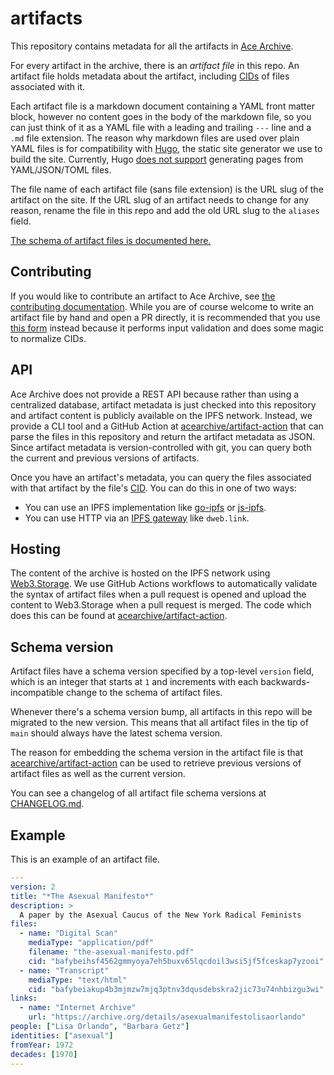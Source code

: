 # artifacts

This repository contains metadata for all the artifacts in [Ace
Archive](https://acearchive.lgbt).

For every artifact in the archive, there is an *artifact file* in this repo. An
artifact file holds metadata about the artifact, including
[CIDs](https://docs.ipfs.io/concepts/content-addressing/) of files associated
with it.

Each artifact file is a markdown document containing a YAML front matter block,
however no content goes in the body of the markdown file, so you can just think
of it as a YAML file with a leading and trailing `---` line and a `.md` file
extension. The reason why markdown files are used over plain YAML files is for
compatibility with [Hugo](https://gohugo.io/), the static site generator we use
to build the site. Currently, Hugo [does not
support](https://github.com/gohugoio/hugo/issues/5074) generating pages from
YAML/JSON/TOML files.

The file name of each artifact file (sans file extension) is the URL slug of
the artifact on the site. If the URL slug of an artifact needs to change for
any reason, rename the file in this repo and add the old URL slug to the
`aliases` field.

[The schema of artifact files is documented
here.](https://acearchive.lgbt/docs/contributing/artifact-files/)

## Contributing

If you would like to contribute an artifact to Ace Archive, see [the
contributing
documentation](https://acearchive.lgbt/docs/contributing/getting-started/).
While you are of course welcome to write an artifact file by hand and open a PR
directly, it is recommended that you use [this
form](https://acearchive.lgbt/new-artifact/) instead because it performs input
validation and does some magic to normalize CIDs.

## API

Ace Archive does not provide a REST API because rather than using a centralized
database, artifact metadata is just checked into this repository and artifact
content is publicly available on the IPFS network. Instead, we provide a CLI
tool and a GitHub Action at
[acearchive/artifact-action](https://github.com/acearchive/artifact-action)
that can parse the files in this repository and return the artifact metadata as
JSON. Since artifact metadata is version-controlled with git, you can query
both the current and previous versions of artifacts.

Once you have an artifact's metadata, you can query the files associated with
that artifact by the file's
[CID](https://docs.ipfs.io/concepts/content-addressing/). You can do this in
one of two ways:

- You can use an IPFS implementation like
  [go-ipfs](https://github.com/ipfs/go-ipfs) or
  [js-ipfs](https://github.com/ipfs/js-ipfs).
- You can use HTTP via an [IPFS
  gateway](https://docs.ipfs.io/concepts/ipfs-gateway/) like `dweb.link`.

## Hosting

The content of the archive is hosted on the IPFS network using
[Web3.Storage](https://web3.storage). We use GitHub Actions workflows to
automatically validate the syntax of artifact files when a pull request is
opened and upload the content to Web3.Storage when a pull request is merged.
The code which does this can be found at
[acearchive/artifact-action](https://github.com/acearchive/artifact-action).

## Schema version

Artifact files have a schema version specified by a top-level `version` field,
which is an integer that starts at `1` and increments with each
backwards-incompatible change to the schema of artifact files.

Whenever there's a schema version bump, all artifacts in this repo will be
migrated to the new version. This means that all artifact files in the tip of
`main` should always have the latest schema version.

The reason for embedding the schema version in the artifact file is that
[acearchive/artifact-action](https://github.com/acearchive/artifact-action) can
be used to retrieve previous versions of artifact files as well as the current
version.

You can see a changelog of all artifact file schema versions at
[CHANGELOG.md](./CHANGELOG.md).

## Example

This is an example of an artifact file.

```yaml
---
version: 2
title: "*The Asexual Manifesto*"
description: >
  A paper by the Asexual Caucus of the New York Radical Feminists
files:
  - name: "Digital Scan"
    mediaType: "application/pdf"
    filename: "the-asexual-manifesto.pdf"
    cid: "bafybeihsf4562gmmyoya7eh5buxv65lqcdoil3wsi5jf5fceskap7yzooi"
  - name: "Transcript"
    mediaType: "text/html"
    cid: "bafybeiakup4b3mjmzw7mjq3ptnv3dqusdebskra2jic73u74nhbizgu3wi"
links:
  - name: "Internet Archive"
    url: "https://archive.org/details/asexualmanifestolisaorlando"
people: ["Lisa Orlando", "Barbara Getz"]
identities: ["asexual"]
fromYear: 1972
decades: [1970]
---
```
